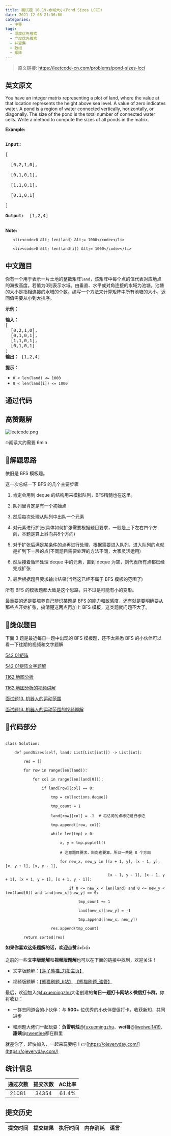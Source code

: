 ```yaml
---
title: 面试题 16.19-水域大小(Pond Sizes LCCI)
date: 2021-12-03 21:36:00
categories:
  - 中等
tags:
  - 深度优先搜索
  - 广度优先搜索
  - 并查集
  - 数组
  - 矩阵
---
```


> 原文链接: https://leetcode-cn.com/problems/pond-sizes-lcci


## 英文原文
<div><p>You have an integer matrix representing a plot of land, where the value at that loca&shy;tion represents the height above sea level. A value of zero indicates water. A pond is a region of water connected vertically, horizontally, or diagonally. The size of the pond is the total number of connected water cells. Write a method to compute the sizes of all ponds in the matrix.</p>

<p><strong>Example: </strong></p>

<pre>
<strong>Input: </strong>
[
  [0,2,1,0],
  [0,1,0,1],
  [1,1,0,1],
  [0,1,0,1]
]
<strong>Output: </strong> [1,2,4]
</pre>

<p><strong>Note: </strong></p>

<ul>
	<li><code>0 &lt; len(land) &lt;= 1000</code></li>
	<li><code>0 &lt; len(land[i]) &lt;= 1000</code></li>
</ul>
</div>

## 中文题目
<div><p>你有一个用于表示一片土地的整数矩阵<code>land</code>，该矩阵中每个点的值代表对应地点的海拔高度。若值为0则表示水域。由垂直、水平或对角连接的水域为池塘。池塘的大小是指相连接的水域的个数。编写一个方法来计算矩阵中所有池塘的大小，返回值需要从小到大排序。</p>
<p><strong>示例：</strong></p>
<pre><strong>输入：</strong>
[
  [0,2,1,0],
  [0,1,0,1],
  [1,1,0,1],
  [0,1,0,1]
]
<strong>输出：</strong> [1,2,4]
</pre>
<p><strong>提示：</strong></p>
<ul>
<li><code>0 < len(land) <= 1000</code></li>
<li><code>0 < len(land[i]) <= 1000</code></li>
</ul>
</div>

## 通过代码
<RecoDemo>
</RecoDemo>


## 高赞题解
![leetcode.png](../images/pond-sizes-lcci-0.png)
⏲阅读大约需要 6min

## 🔑解题思路
依旧是 BFS 模板题。
这一次总结一下 BFS 的几个主要步骤
1. 肯定会用到 deque 的结构用来模拟队列，BFS精髓也在这里。
2. 队列里肯定是有一个初始点
3. 然后每次处理从队列中出队一个元素
4. 对元素进行扩张(具体如何扩张需要根据题目要求，一般是上下左右四个方向，本题是算上斜向共8个方向)
5. 对于扩张后满足某条件的点再进行处理，根据需要进入队列，进入队列的点就是扩到下一层的点(不同题目需要处理的方法不同，大家灵活运用)
6. 然后接着循环处理 deque 中的元素，直到 deque 为空，则代表所有点都已经完成扩张
7. 最后根据题目要求输出结果(当然这已经不属于 BFS 模板的范围了)

所有 BFS 的模板题都大致是这个思路，只不过是可能有小的变形。
最重要的还是要培养自己辨识某题是 BFS 的能力和敏感度，还有就是要明确要从那些点开始扩张，搞清楚这两点再加上 BFS 模板，这类题就问题不大了。

## 🔶类似题目
下面 3 题是最近每日一题中出现的 BFS 模板题，还不太熟悉 BFS 的小伙伴可以看一下往期的视频和文字题解

[542 01矩阵](https://leetcode-cn.com/problems/01-matrix/)
[542 01矩阵文字题解](https://leetcode-cn.com/problems/01-matrix/solution/xiong-mao-shua-ti-python3-bfsmo-ban-ti-yi-dong-by-/)

[1162 地图分析](https://leetcode-cn.com/problems/as-far-from-land-as-possible/) 
[1162 地图分析的视频讲解](https://www.bilibili.com/video/BV1Pp4y1C7Hd/)

[面试题13. 机器人的运动范围](https://leetcode-cn.com/problems/ji-qi-ren-de-yun-dong-fan-wei-lcof/)
[面试题13. 机器人的运动范围的视频题解](https://leetcode-cn.com/problems/ji-qi-ren-de-yun-dong-fan-wei-lcof/solution/xiong-mao-shua-ti-python3-bfsjing-dian-mo-ban-yi-k/)

## 🐼代码部分
```python3
class Solution:
    def pondSizes(self, land: List[List[int]]) -> List[int]:
        res = []
        for row in range(len(land)):
            for col in range(len(land[0])):
                if land[row][col] == 0:
                    tmp = collections.deque()
                    tmp_count = 1
                    land[row][col] = -1  # 将访问的点标记进行标记
                    tmp.append([row, col])
                    while len(tmp) > 0:
                        x, y = tmp.popleft()
                        # 注意题目要求，斜向也要算，所以一共是 8 个方向
                        for new_x, new_y in [[x + 1, y], [x - 1, y], [x, y + 1], [x, y - 1],
                                             [x - 1, y - 1], [x - 1, y + 1], [x + 1, y + 1], [x + 1, y - 1]]:
                            if 0 <= new_x < len(land) and 0 <= new_y < len(land[0]) and land[new_x][new_y] == 0:
                                tmp_count += 1
                                land[new_x][new_y] = -1
                                tmp.append([new_x, new_y])
                    res.append(tmp_count)
        return sorted(res)
```

**如果你喜欢这条题解的话，欢迎点赞**👍👍👍 

之前的一些**文字版题解**和**视频版题解**也可以在下面的链接中找到，欢迎关注！
- 文字版题解：[【莲子熊猫_力扣主页】](https://leetcode-cn.com/u/lotuspanda/)
- 视频版题解：[【熊猫刷题_b站】](https://space.bilibili.com/21823823/channel/detail?cid=111007) [【熊猫刷题_油管】](https://www.youtube.com/channel/UCSlyDEALkpPSlU21DLzuRYA/playlists?view_as=subscriber)

最后，欢迎加入[@fuxuemingzhu](/u/fuxuemingzhu/)大佬创建的**每日一题打卡网站**＆**微信打卡群**，你将收获：
- 一群志同道合的小伙伴：与 **500**+ 位优秀的小伙伴督促打卡，收获新知，共同进步
- 和刷题大佬们一起玩耍：**负雪明烛**@[fuxuemingzhu](/u/fuxuemingzhu/)、**wei哥**@[liweiwei1419](/u/liweiwei1419/)、**甜姨**@[sweetiee](/u/sweetiee/)都在群里

就差你了，赶快加入，一起来玩耍吧！👉[https://ojeveryday.com/](https://ojeveryday.com/)

## 统计信息
| 通过次数 | 提交次数 | AC比率 |
| :------: | :------: | :------: |
|    21081    |    34354    |   61.4%   |

## 提交历史
| 提交时间 | 提交结果 | 执行时间 |  内存消耗  | 语言 |
| :------: | :------: | :------: | :--------: | :--------: |
